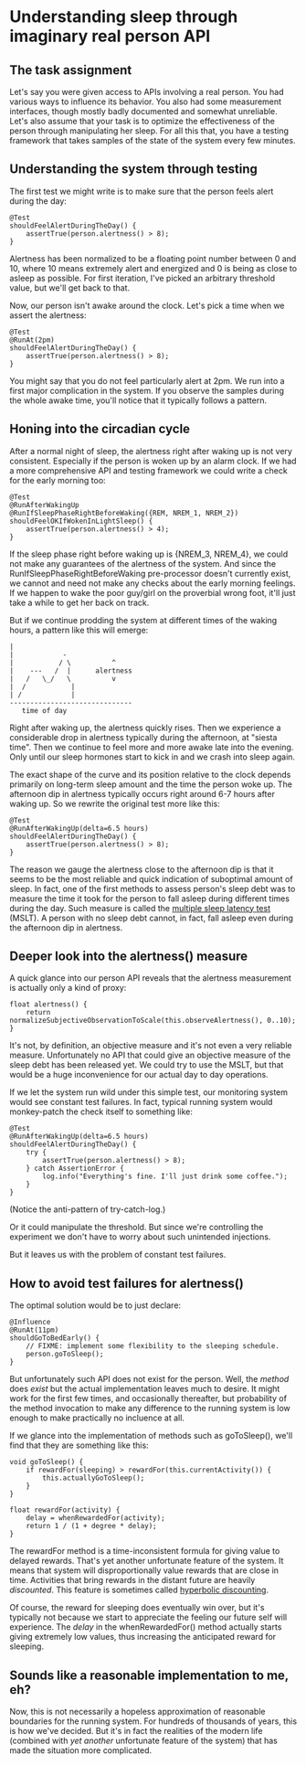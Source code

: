 
# Understanding sleep through imaginary real person API

## The task assignment

Let's say you were given access to APIs involving a real person. You had
various ways to influence its behavior. You also had some measurement
interfaces, though mostly badly documented and somewhat unreliable.  Let's also
assume that your task is to optimize the effectiveness of the person through
manipulating her sleep. For all this that, you have a testing framework that
takes samples of the state of the system every few minutes. 

## Understanding the system through testing

The first test we might write is to make sure that the person feels alert
during the day:

    @Test 
    shouldFeelAlertDuringTheDay() {
        assertTrue(person.alertness() > 8);
    }

Alertness has been normalized to be a floating point number between 0 and 10,
where 10 means extremely alert and energized and 0 is being as close to asleep
as possible. For first iteration, I've picked an arbitrary threshold value, but
we'll get back to that.

Now, our person isn't awake around the clock. Let's pick a time when we assert
the alertness:

    @Test 
    @RunAt(2pm)
    shouldFeelAlertDuringTheDay() {
        assertTrue(person.alertness() > 8);
    }

You might say that you do not feel particularly alert at 2pm. We run into a
first major complication in the system. If you observe the samples during the
whole awake time, you'll notice that it typically follows a pattern.

## Honing into the circadian cycle

After a normal night of sleep, the alertness right after waking up is not very
consistent. Especially if the person is woken up by an alarm clock. If we had a
more comprehensive API and testing framework we could write a check for the
early morning too:

    @Test
    @RunAfterWakingUp
    @RunIfSleepPhaseRightBeforeWaking({REM, NREM_1, NREM_2})
    shouldFeelOKIfWokenInLightSleep() {
        assertTrue(person.alertness() > 4);
    }

If the sleep phase right before waking up is {NREM_3, NREM_4}, we could not make
any guarantees of the alertness of the system. And since the
RunIfSleepPhaseRightBeforeWaking pre-processor doesn't currently exist, we
cannot and need not make any checks about the early morning feelings. If we
happen to wake the poor guy/girl on the proverbial wrong foot, it'll just take a
while to get her back on track. 

But if we continue prodding the system at different times of the waking hours, a
pattern like this will emerge:

    |             
    |            -
    |           / \          ^
    |    ---   /  |      alertness
    |   /   \_/   \          v
    |  /           |
    | /            |
    ------------------------------
       time of day

Right after waking up, the alertness quickly rises. Then we experience a
considerable drop in alertness typically during the afternoon, at "siesta time".
Then we continue to feel more and more awake late into the evening. Only until
our sleep hormones start to kick in and we crash into sleep again. 

The exact shape of the curve and its position relative to the clock depends
primarily on long-term sleep amount and the time the person woke up. The
afternoon dip in alertness typically occurs right around 6-7 hours after waking
up. So we rewrite the original test more like this:

    @Test
    @RunAfterWakingUp(delta=6.5 hours)
    shouldFeelAlertDuringTheDay() {
        assertTrue(person.alertness() > 8);
    }

The reason we gauge the alertness close to the afternoon dip is that it seems to
be the most reliable and quick indication of suboptimal amount of sleep. In
fact, one of the first methods to assess person's sleep debt was to measure the
time it took for the person to fall asleep during different times during the
day. Such measure is called the [multiple sleep latency
test](http://www.sleepeducation.com/disease-detection/multiple-sleep-latency-test/overview-and-facts)
(MSLT).  A person with no sleep debt cannot, in fact, fall asleep even during
the afternoon dip in alertness.

## Deeper look into the alertness() measure

A quick glance into our person API reveals that the alertness measurement is
actually only a kind of proxy:

    float alertness() {
        return normalizeSubjectiveObservationToScale(this.observeAlertness(), 0..10);
    }

It's not, by definition, an objective measure and it's not even a very reliable
measure.  Unfortunately no API that could give an objective measure of the sleep
debt has been released yet. We could try to use the MSLT, but that would be a
huge inconvenience for our actual day to day operations. 

If we let the system run wild under this simple test, our monitoring system
would see constant test failures. In fact, typical running system would
monkey-patch the check itself to something like:

    @Test
    @RunAfterWakingUp(delta=6.5 hours)
    shouldFeelAlertDuringTheDay() {
        try {
            assertTrue(person.alertness() > 8);
        } catch AssertionError {
            log.info("Everything's fine. I'll just drink some coffee.");
        }
    }

(Notice the anti-pattern of try-catch-log.)

Or it could manipulate the threshold. But since we're controlling the experiment
we don't have to worry about such unintended injections. 

But it leaves us with the problem of constant test failures. 

## How to avoid test failures for alertness()

The optimal solution would be to just declare:

    @Influence
    @RunAt(11pm)
    shouldGoToBedEarly() {
        // FIXME: implement some flexibility to the sleeping schedule.
        person.goToSleep(); 
    }


But unfortunately such API does not exist for the person. Well, the *method*
does *exist* but the actual implementation leaves much to desire. It might work
for the first few times, and occasionally thereafter, but probability of the
method invocation to make any difference to the running system is low enough to
make practically no incluence at all. 

If we glance into the implementation of methods such as goToSleep(), we'll find
that they are something like this:

    void goToSleep() {
        if rewardFor(sleeping) > rewardFor(this.currentActivity()) {
            this.actuallyGoToSleep();
        }
    }

    float rewardFor(activity) {
        delay = whenRewardedFor(activity);
        return 1 / (1 + degree * delay);
    }

The rewardFor method is a time-inconsistent formula for giving value to
delayed rewards. That's yet another unfortunate feature of the system. It means
that system will disproportionally value rewards that are close in time.
Activities that bring rewards in the distant future are heavily *discounted*.
This feature is sometimes called [hyperbolic
discounting](https://en.wikipedia.org/wiki/Hyperbolic_discounting).

Of course, the reward for sleeping does eventually win over, but it's typically
not because we start to appreciate the feeling our future self will experience.
The *delay* in the whenRewardedFor() method actually starts giving extremely low
values, thus increasing the anticipated reward for sleeping. 

## Sounds like a reasonable implementation to me, eh?

Now, this is not necessarily a hopeless approximation of reasonable boundaries
for the running system. For hundreds of thousands of years, this is how we've
decided. But it's in fact the realities of the modern life (combined with *yet
another* unfortunate feature of the system) that has made the situation more
complicated. 

























